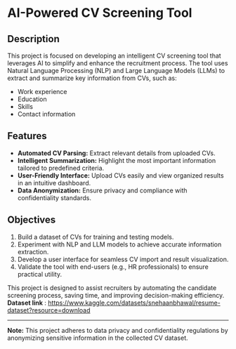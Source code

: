 # AI-Powered CV Screening Tool

## Description
This project is focused on developing an intelligent CV screening tool that leverages AI to simplify and enhance the recruitment process. The tool uses Natural Language Processing (NLP) and Large Language Models (LLMs) to extract and summarize key information from CVs, such as:

- Work experience
- Education
- Skills
- Contact information

## Features
- **Automated CV Parsing:** Extract relevant details from uploaded CVs.  
- **Intelligent Summarization:** Highlight the most important information tailored to predefined criteria.  
- **User-Friendly Interface:** Upload CVs easily and view organized results in an intuitive dashboard.  
- **Data Anonymization:** Ensure privacy and compliance with confidentiality standards.  

## Objectives
1. Build a dataset of CVs for training and testing models.
2. Experiment with NLP and LLM models to achieve accurate information extraction.
3. Develop a user interface for seamless CV import and result visualization.
4. Validate the tool with end-users (e.g., HR professionals) to ensure practical utility.

This project is designed to assist recruiters by automating the candidate screening process, saving time, and improving decision-making efficiency.
**Dataset link** : https://www.kaggle.com/datasets/snehaanbhawal/resume-dataset?resource=download

---
**Note:** This project adheres to data privacy and confidentiality regulations by anonymizing sensitive information in the collected CV dataset.

